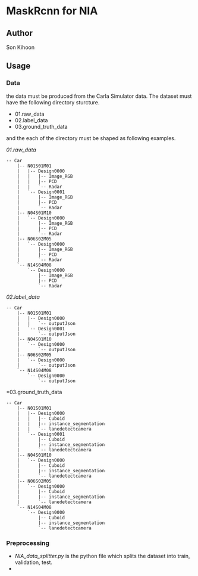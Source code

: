 # MaskRcnn for NIA

## Author

Son Kihoon

## Usage

### Data

the data must be produced from the Carla Simulator data. The dataset must have the following directory sturcture.

- 01.raw_data
- 02.label_data
- 03.ground_truth_data

and the each of the directory must be shaped as following examples.

*01.raw_data*

```
-- Car
    |-- N01S01M01
    |   |-- Design0000
    |   |   |-- Image_RGB
    |   |   |-- PCD
    |   |   `-- Radar
    |   `-- Design0001
    |       |-- Image_RGB
    |       |-- PCD
    |       `-- Radar
    |-- N04S01M10
    |   `-- Design0000
    |       |-- Image_RGB
    |       |-- PCD
    |       `-- Radar
    |-- N06S02M05
    |   `-- Design0000
    |       |-- Image_RGB
    |       |-- PCD
    |       `-- Radar
    `-- N14S04M08
        `-- Design0000
            |-- Image_RGB
            |-- PCD
            `-- Radar
```

*02.label_data*

```
-- Car
    |-- N01S01M01
    |   |-- Design0000
    |   |   `-- outputJson
    |   `-- Design0001
    |       `-- outputJson
    |-- N04S01M10
    |   `-- Design0000
    |       `-- outputJson
    |-- N06S02M05
    |   `-- Design0000
    |       `-- outputJson
    `-- N14S04M08
        `-- Design0000
            `-- outputJson
```

*03.ground_truth_data

```
-- Car
    |-- N01S01M01
    |   |-- Design0000
    |   |   |-- Cuboid
    |   |   |-- instance_segmentation
    |   |   `-- lanedetectcamera
    |   `-- Design0001
    |       |-- Cuboid
    |       |-- instance_segmentation
    |       `-- lanedetectcamera
    |-- N04S01M10
    |   `-- Design0000
    |       |-- Cuboid
    |       |-- instance_segmentation
    |       `-- lanedetectcamera
    |-- N06S02M05
    |   `-- Design0000
    |       |-- Cuboid
    |       |-- instance_segmentation
    |       `-- lanedetectcamera
    `-- N14S04M08
        `-- Design0000
            |-- Cuboid
            |-- instance_segmentation
            `-- lanedetectcamera
```

### Preprocessing

- *NIA_data_splitter.py* is the python file which splits the dataset into train, validation, test. 
- 

